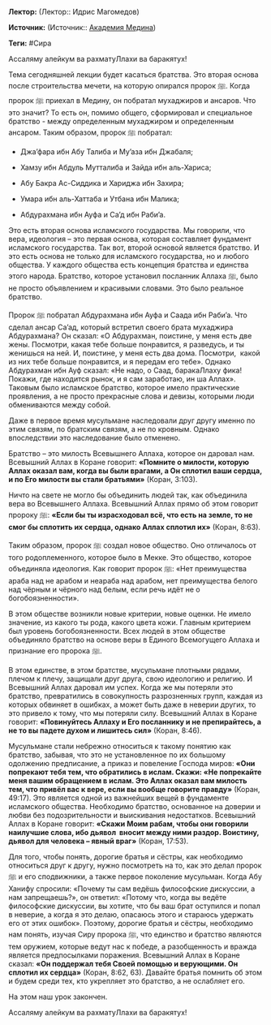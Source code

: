 **Лектор:** (Лектор:: Идрис Магомедов)

**Источник:** (Источник:: [Академия Медина](https://web.medinaschool.org/school/))

**Теги:** #Сира

Ассаляму алейкум ва рахматуЛлахи ва баракятух!


Тема сегодняшней лекции будет касаться братства. Это вторая основа после строительства мечети, на которую опирался пророк ﷺ. Когда пророк ﷺ приехал в Медину, он побратал мухаджиров и ансаров. Что это значит? То есть он, помимо общего, сформировал и специальное братство - между определенным мухаджиром и определенным ансаром. Таким образом, пророк ﷺ побратал:


- Джа’фара ибн Абу Талиба и Му’аза ибн Джабаля;


- Хамзу ибн Абдуль Мутталиба и Зайда ибн аль-Хариса;


- Абу Бакра Ас-Сиддика и Хариджа ибн Захира;


- Умара ибн аль-Хаттаба и Утбана ибн Малика;


- Абдурахмана ибн Ауфа и Са’д ибн Раби’а.


Это есть вторая основа исламского государства. Мы говорили, что вера, идеология – это первая основа, которая составляет фундамент исламского государства. Так вот, второй основой является братство. И это есть основа не только для исламского государства, но и любого общества. У каждого общества есть концепция братства и единства этого народа. Братство, которое установил посланник Аллаха ﷺ, было не просто объявлением и красивыми словами. Это было реальное братство.


Пророк ﷺ побратал Абдурахмана ибн Ауфа и Саада ибн Раби’а. Что сделал ансар Са’ад, который встретил своего брата мухаджира Абдурахмана? Он сказал: «О Абдурахман, поистине, у меня есть две жены. Посмотри, какая тебе больше понравится, я разведусь, и ты женишься на ней. И, поистине, у меня есть два дома. Посмотри,  какой из них тебе больше понравится, и я передам его тебе». Однако Абдурахман ибн Ауф сказал: «Не надо, о Саад, баракаЛлаху фика! Покажи, где находится рынок, и я сам заработаю, ин ша Аллах». Таковым было исламское братство, которое имело практические проявления, а не просто прекрасные слова и девизы, которыми люди обмениваются между собой.


Даже в первое время мусульмане наследовали друг другу именно по этим связям, по братским связям, а не по кровным. Однако впоследствии это наследование было отменено.


Братство – это милость Всевышнего Аллаха, которое он даровал нам. Всевышний Аллах в Коране говорит: **«Помните о милости, которую Аллах оказал вам, когда вы были врагами, а Он сплотил ваши сердца, и по Его милости вы стали братьями»** (Коран, 3:103).


Ничто на свете не могло бы объединить людей так, как объединила вера во Всевышнего Аллаха. Всевышний Аллах прямо об этом говорит пророку ﷺ: **«Если бы ты израсходовал всё, что есть на земле, то не смог бы сплотить их сердца, однако Аллах сплотил их»** (Коран, 8:63).


Таким образом, пророк ﷺ создал новое общество. Оно отличалось от того родоплеменного, которое было в Мекке. Это общество, которое объединяла идеология. Как говорит пророк ﷺ: «Нет преимущества араба над не арабом и неараба над арабом, нет преимущества белого над чёрным и чёрного над белым, если речь идёт не о богобоязненности».


В этом обществе возникли новые критерии, новые оценки. Не имело значение, из какого ты рода, какого цвета кожи. Главным критерием был уровень богобоязненности. Всех людей в этом обществе объединяло братство на основе веры в Единого Всемогущего Аллаха и признание его пророка ﷺ.


В этом единстве, в этом братстве, мусульмане плотными рядами, плечом к плечу, защищали друг друга, свою идеологию и религию. И Всевышний Аллах даровал им успех. Когда же мы потеряли это братство, превратились в совокупность разрозненных групп, каждая из которых обвиняет в ошибках, а может быть даже в неверии других, то это привело к тому, что мы потеряли силу. Всевышний Аллах в Коране говорит: **«Повинуйтесь Аллаху и Его посланнику и не препирайтесь, а не то вы падете духом и лишитесь сил»** (Коран, 8:46).


Мусульмане стали небрежно относиться к такому понятию как братство, забывая, что это не установленное по их большому одолжению предписание, а приказ и повеление Господа миров: **«Они попрекают тебя тем, что обратились в ислам. Скажи: «Не попрекайте меня вашим обращением в ислам. Это Аллах оказал вам милость тем, что привёл вас к вере, если вы вообще говорите правду»** (Коран, 49:17). Это является одной из важнейших вещей в фундаменте исламского общества. Необходимо братство, основанное на доверии и любви без подозрительности и выискивания недостатков. Всевышний Аллах в Коране говорит: **«Скажи Моим рабам, чтобы они говорили наилучшие слова, ибо дьявол  вносит между ними раздор. Воистину, дьявол для человека – явный враг»** (Коран, 17:53).


Для того, чтобы понять, дорогие братья и сёстры, как необходимо относиться друг к другу, нужно посмотреть на то, как это делал пророк ﷺ и его сподвижники, а также первое поколение мусульман. Когда Абу Ханифу спросили: «Почему ты сам ведёшь философские дискуссии, а нам запрещаешь?», он ответил: «Потому что, когда вы ведёте философские дискуссии, вы хотите, что бы ваш брат оступился и попал в неверие, а когда я это делаю, опасаюсь этого и стараюсь удержать его от этих ошибок». Поэтому, дорогие братья и сёстры, необходимо нам понять, изучая Сиру пророка ﷺ, что единство и братство являются тем оружием, которые ведут нас к победе, а разобщенность и вражда является предпосылками поражения. Всевышний Аллах в Коране сказал: **«Он поддержал тебя Своей помощью и верующими. Он сплотил их сердца»** (Коран, 8:62, 63). Давайте братья помнить об этом и будем среди тех, кто укрепляет это братство, а не ослабляет его.


На этом наш урок закончен.


Ассаляму алейкум ва рахматуЛлахи ва баракятух!

